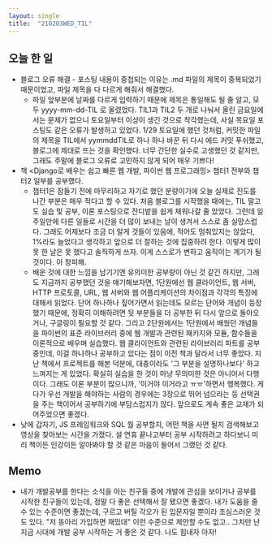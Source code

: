 ```yaml
---
layout: single
title:  "210203WED_TIL"
---
```


## 오늘 한 일

* 블로그 오류 해결 - 포스팅 내용이 중첩되는 이유는 .md 파일의 제목이 중복되었기 때문이었고, 파일 제목을 다 다르게 해줘서 해결했다.
  * 파일 앞부분에 날짜를 다르게 입력하기 때문에 제목은 통일해도 될 줄 알고, 모두 yyyy-mm-dd-TIL 로 올렸었다. TIL1과 TIL2 두 개로 나눠서 올린 금요일에서는 문제가 없으니 토요일부터 이상이 생긴 것으로 착각했는데, 사실 목요일 포스팅도 같은 오류가 발생하고 있었다. 1/29 토요일에 했던 것처럼, 커밋한 파일의 제목을 TIL에서 yymmddTIL로 하나 하나 바꾼 뒤 다시 에드 커밋 푸쉬했고, 블로그에 제대로 뜨는 것을 확인했다. 너무 간단한 실수로 고생했던 것 같지만, 그래도 주말에 블로그 오류로 고민하지 않게 되어 매우 기쁘다!
* 책 <Django로 배우는 쉽고 빠른 웹 개발, 파이썬 웹 프로그래밍> 챕터1 전부와 챕터2 일부를 공부했다.
  * 챕터1은 잠들기 전에 마무리하고 자기로 했던 분량이기에 오늘 실제로 진도를 나간 부분은 매우 적다고 할 수 있다. 처음 블로그를 시작했을 때에는, TIL 말고도 실습 및 공부, 이론 포스팅으로 잔디밭을 쉽게 채워나갈 줄 았았다. 그런데 일주일만에 다른 일들로 시간을 더 많이 보내는 날이 생겨서 스스로 좀 실망스럽다. 그래도 어제보다 조금 더 알게 것들이 있음에, 적어도 멈춰있지는 않았다, 1%라도 늘었다고 생각하고 앞으로 더 잘하는 것에 집중하려 한다. 이렇게 많이 못 한 날은 못 했다고 솔직하게 쓰자. 이게 스스로가 변하고 움직이는 계기가 될 것이다. 아 창피해.
  * 배운 것에 대한 느낌을 남기기엔 유의미한 공부량이 아닌 것 같긴 하지만, 그래도 지금까지 공부했던 것을 얘기해보자면, 1단원에선 웹 클라이언트, 웹 서버, HTTP 프로토콜, URL, 웹 서버와 웹 어플리케이션의 차이점과 각각의 특징에 대해서 읽었다. 단어 하나하나 짚어가면서 읽는데도 모르는 단어와 개념이 등장했기 때문에, 정확히 이해하려면 뒷 부분들을 더 공부한 뒤 다시 앞으로 돌아오거나, 구글링이 필요할 것 같다. 그리고 2단원에서는 1단원에서 배웠던 개념들을 파이썬의 표준 라이브러리 중에 웹 개발과 관련된 패키지와 모듈, 함수들을 이론적으로 배우며 실습했다. 웹 클라이언트와 관련된 라이브러리 파트를 공부 중인데, 이걸 하나하나 공부하고 있다는 점이 이전 책과 달라서 너무 좋았다. 지난 책에서 프로젝트를 해본 덕분에, 대충이라도 '그 부분을 설명하나보다' 하고 느껴지는 게 있었다. 확실히 실습을 한 것이 마냥 무의미한 것은 아니어서 다행이다. 그래도 이론 부분이 많으니까, '이거야 이거라고 ㅠㅠ'하면서 행복했다. 게다가 우선 개발을 해야하는 사람의 경우에는 3장으로 뛰어 넘으라는 등 선택권을 주는 책이어서 공부하기에 부담스럽지가 않다. 앞으로도 계속 좋은 교재가 되어주었으면 좋겠다.
* 낮에 갑자기, JS 프레임워크와 SQL 뭘 공부할지, 어떤 책을 사면 될지 검색해보고 영상을 찾아보는 시간을 가졌다. 설 연휴 끝나고부터 공부 시작하려고 하다보니 미리 책이든 인강이든 알아봐야 할 것 같은 마음이 들어서 그랬던 것 같다.

## Memo

* 내가 개발공부를 한다는 소식을 아는 친구들 중에 개발에 관심을 보이거나 공부를 시작한 친구들이 있는데, 정말 다 좋은 선택해서 잘 됐으면 좋겠다. 내가 도움을 줄 수 있는 수준이면 좋겠는데, 구르고 버틸 각오가 된 입문자일 뿐이라 조심스러운 것도 있다. "저 동아리 가입하면 재밌대" 이런 수준으로 제안할 수도 없고.. 그치만 난 지금 시대에 개발 공부 시작하는 거 좋은 것 같다. 나도 힘내자 아자!

